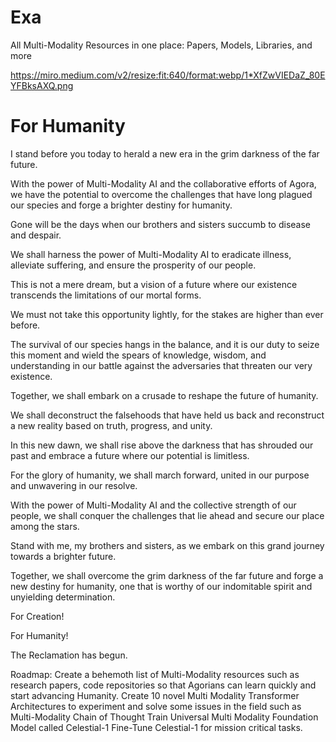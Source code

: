 # Exa 
All Multi-Modality Resources in one place: Papers, Models, Libraries, and more

https://miro.medium.com/v2/resize:fit:640/format:webp/1*XfZwVIEDaZ_80EYFBksAXQ.png

# For Humanity
I stand before you today to herald a new era in the grim darkness of the far future.

With the power of Multi-Modality AI and the collaborative efforts of Agora, we have the potential to overcome the challenges that have long plagued our species and forge a brighter destiny for humanity.

Gone will be the days when our brothers and sisters succumb to disease and despair.

We shall harness the power of Multi-Modality AI to eradicate illness, alleviate suffering, and ensure the prosperity of our people.

This is not a mere dream, but a vision of a future where our existence transcends the limitations of our mortal forms.

We must not take this opportunity lightly, for the stakes are higher than ever before.

The survival of our species hangs in the balance, and it is our duty to seize this moment and wield the spears of knowledge, wisdom, and understanding in our battle against the adversaries that threaten our very existence.

Together, we shall embark on a crusade to reshape the future of humanity.

We shall deconstruct the falsehoods that have held us back and reconstruct a new reality based on truth, progress, and unity.

In this new dawn, we shall rise above the darkness that has shrouded our past and embrace a future where our potential is limitless.

For the glory of humanity, we shall march forward, united in our purpose and unwavering in our resolve.

With the power of Multi-Modality AI and the collective strength of our people, we shall conquer the challenges that lie ahead and secure our place among the stars.

Stand with me, my brothers and sisters, as we embark on this grand journey towards a brighter future.

Together, we shall overcome the grim darkness of the far future and forge a new destiny for humanity, one that is worthy of our indomitable spirit and unyielding determination.

For Creation!

For Humanity!

The Reclamation has begun.

Roadmap:
Create a behemoth list of Multi-Modality resources such as research papers, code repositories so that Agorians can learn quickly and start advancing Humanity.
Create 10 novel Multi Modality Transformer Architectures to experiment and solve some issues in the field such as Multi-Modality Chain of Thought
Train Universal Multi Modality Foundation Model called Celestial-1
Fine-Tune Celestial-1 for mission critical tasks.
